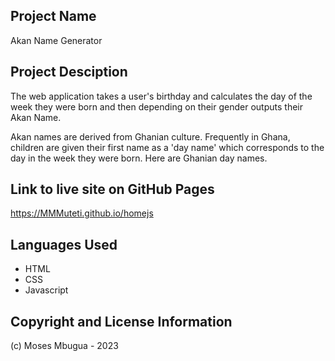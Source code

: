 ## Project Name
Akan Name Generator

## Project Desciption
The web application takes a user's birthday and calculates the day of the week they were born and then depending on their gender outputs their Akan Name. 

Akan names are derived from Ghanian culture. Frequently in Ghana, children are given their first name as a 'day name' which corresponds to the day in the week they were born. Here are Ghanian day names.

## Link to live site on GitHub Pages
https://MMMuteti.github.io/homejs

## Languages Used
- HTML
- CSS
- Javascript

## Copyright and License Information
(c) Moses Mbugua - 2023
